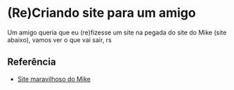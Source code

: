
# (Re)Criando site para um amigo

Um amigo queria que eu (re)fizesse um site na pegada do site do Mike (site abaixo), vamos ver o que vai sair, rs


## Referência

 - [Site maravilhoso do Mike](https://www.mikeedev.com)